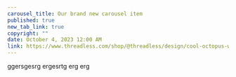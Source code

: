 ```yaml
---
carousel_title: Our brand new carousel item
published: true
new_tab_link: true
copyright: ""
date: October 4, 2023 12:00 AM
link: https://www.threadless.com/shop/@threadless/design/cool-octopus-wearing-sunglasses/mens/t-shirt/champion?color=heather_grey#m
---
```

ggersgesrg ergesrtg erg erg